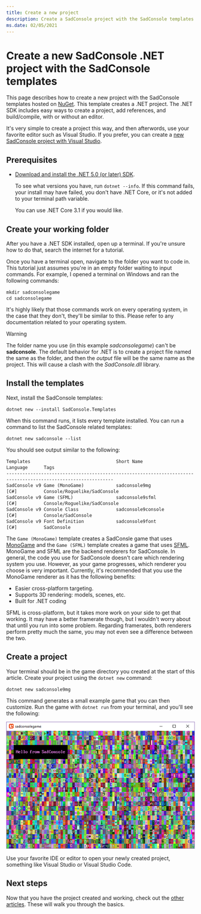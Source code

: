 ```yaml
---
title: Create a new project
description: Create a SadConsole project with the SadConsole templates.
ms.date: 02/05/2021
---
```


# Create a new SadConsole .NET project with the SadConsole templates

This page describes how to create a new project with the SadConsole templates hosted on [NuGet](https://www.nuget.org/packages/SadConsole.Templates/). This template creates a .NET project. The .NET SDK includes easy ways to create a project, add references, and build/compile, with or without an editor.

It's very simple to create a project this way, and then afterwords, use your favorite editor such as Visual Studio. If you prefer, you can create a [new SadConsole project with Visual Studio](getting-started-visualstudio.md).

## Prerequisites

- [Download and install the .NET 5.0 (or later) SDK](https://dotnet.microsoft.com/download/dotnet-core/5.0).

  To see what versions you have, run `dotnet --info`. If this command fails, your install may have failed, you don't have .NET Core, or it's not added to your terminal path variable.

  You can use .NET Core 3.1 if you would like.

## Create your working folder

After you have a .NET SDK installed, open up a terminal. If you're unsure how to do that, search the internet for a tutorial.

Once you have a terminal open, navigate to the folder you want to code in. This tutorial just assumes you're in an empty folder waiting to input commands. For example, I opened a terminal on Windows and ran the following commands:

```shell
mkdir sadconsolegame
cd sadconsolegame
```

It's highly likely that those commands work on every operating system, in the case that they don't, they'll be similar to this. Please refer to any documentation related to your operating system.

>[!WARNING]
>The folder name you use (in this example _sadconsolegame_) can't be **sadconsole**. The default behavior for .NET is to create a project file named the same as the folder, and then the *output* file will be the same name as the project. This will cause a clash with the _SadConsole.dll_ library.

## Install the templates

Next, install the SadConsole templates:

```shell
dotnet new --install SadConsole.Templates
```

When this command runs, it lists every template installed. You can run a command to list the SadConsole related templates:

```shell
dotnet new sadconsole --list
```

You should see output similar to the following:

```shell
Templates                                Short Name                 Language      Tags
--------------------------------------------------------------------------------------------------------------
SadConsole v9 Game (MonoGame)            sadconsole9mg              [C#]          Console/Roguelike/SadConsole
SadConsole v9 Game (SFML)                sadconsole9sfml            [C#]          Console/Roguelike/SadConsole
SadConsole v9 Console Class              sadconsole9console         [C#]          Console/SadConsole
SadConsole v9 Font Definition            sadconsole9font            [C#]          SadConsole
```

The `Game (MonoGame)` template creates a SadConsle game that uses [MonoGame](https://www.monogame.net/) and the `Game (SFML)` template creates a game that uses [SFML](https://www.sfml-dev.org/). MonoGame and SFML are the backend renderers for SadConsole. In general, the code you use for SadConsole doesn't care which rendering system you use. However, as your game progresses, which renderer you choose is very important. Currently, it's recommended that you use the MonoGame renderer as it has the following benefits:

- Easier cross-platform targeting.
- Supports 3D rendering: models, scenes, etc.
- Built for .NET coding

SFML is cross-platform, but it takes more work on your side to get that working. It may have a better framerate though, but I wouldn't worry about that until you run into some problem. Regarding framerates, both renderers perform pretty much the same, you may not even see a difference between the two.

## Create a project

Your terminal should be in the game directory you created at the start of this article. Create your project using the `dotnet new` command:

```shell
dotnet new sadconsole9mg
```

This command generates a small example game that you can then customize. Run the game with `dotnet run` from your terminal, and you'll see the following:

![a new console in sadconsole with hello text](images/getting-started-cli/hello-window.png)

Use your favorite IDE or editor to open your newly created project, something like Visual Studio or Visual Studio Code.

## Next steps

Now that you have the project created and working, check out the [other articles](index.md). These will walk you through the basics.
